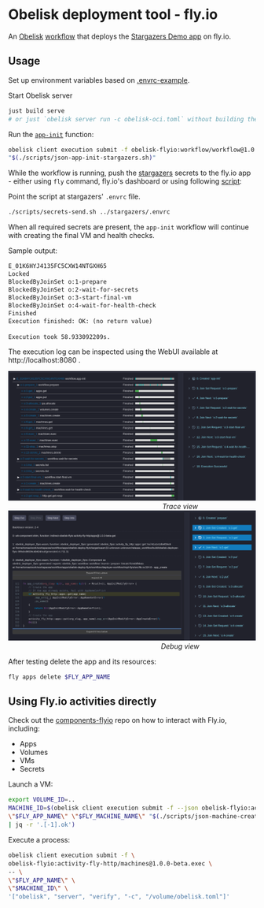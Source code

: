 # Obelisk deployment tool - fly.io

An [Obelisk](https://obeli.sk) [workflow](workflow/deployer-workflow/impl-flyio/src/lib.rs)
that deploys the [Stargazers Demo app](https://github.com/obeli-sk/demo-stargazers) on fly.io.

## Usage
Set up environment variables based on [.envrc-example](.envrc-example).

Start Obelisk server
```sh
just build serve
# or just `obelisk server run -c obelisk-oci.toml` without building the WASM components locally.
```

Run the [`app-init`](workflow/deployer-workflow/wit/obelisk-flyio_workflow@1.0.0-beta/workflow.wit) function:
```sh
obelisk client execution submit -f obelisk-flyio:workflow/workflow@1.0.0-beta.app-init \
"$(./scripts/json-app-init-stargazers.sh)"
```

While the workflow is running, push the [stargazers](https://github.com/obeli-sk/demo-stargazers) secrets to the fly.io app -
either using `fly` command, fly.io's dashboard or using following [script](scripts/secrets-send.sh):

Point the script at stargazers' `.envrc` file.
```sh
./scripts/secrets-send.sh ../stargazers/.envrc
```

When all required secrets are present, the `app-init` workflow will continue with creating the final VM and health checks.

Sample output:
```
E_01K6HYJ4135FC5CXW14NTGXH65
Locked
BlockedByJoinSet o:1-prepare
BlockedByJoinSet o:2-wait-for-secrets
BlockedByJoinSet o:3-start-final-vm
BlockedByJoinSet o:4-wait-for-health-check
Finished
Execution finished: OK: (no return value)

Execution took 58.933092209s.
```

The execution log can be inspected using the WebUI available at http://localhost:8080 .

<div>
  <img src="doc/trace.png" width="700px"/>
  <div style="width:700px; text-align:center;"><em>Trace view</em></div>
</div>

<div>
  <img src="doc/debug.png" width="700px"/>
  <div style="width:700px; text-align:center;"><em>Debug view</em></div>
</div>


After testing delete the app and its resources:
```sh
fly apps delete $FLY_APP_NAME
```

## Using Fly.io activities directly

Check out the [components-flyio](https://github.com/obeli-sk/components-flyio) repo on how to interact with Fly.io, including:
* Apps
* Volumes
* VMs
* Secrets

Launch a VM:
```sh
export VOLUME_ID=..
MACHINE_ID=$(obelisk client execution submit -f --json obelisk-flyio:activity-fly-http/machines@1.0.0-beta.create -- \
\"$FLY_APP_NAME\" \"$FLY_MACHINE_NAME\" "$(./scripts/json-machine-create.sh)" \"$FLY_REGION\" \
| jq -r '.[-1].ok')
```

Execute a process:
```sh
obelisk client execution submit -f \
obelisk-flyio:activity-fly-http/machines@1.0.0-beta.exec \
-- \
\"$FLY_APP_NAME\" \
\"$MACHINE_ID\" \
'["obelisk", "server", "verify", "-c", "/volume/obelisk.toml"]'
```
